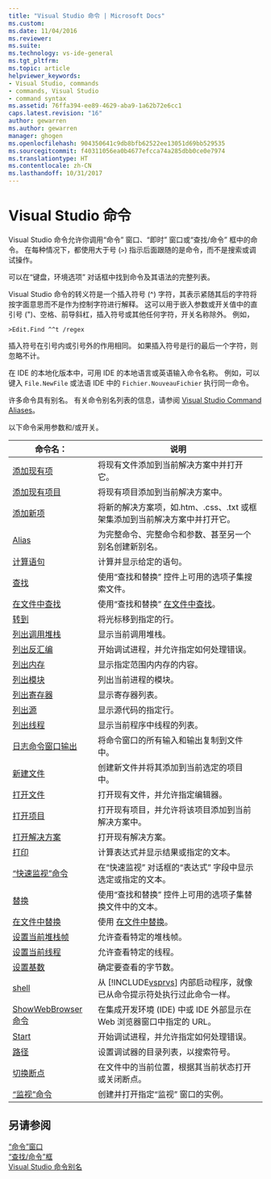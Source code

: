 ```yaml
---
title: "Visual Studio 命令 | Microsoft Docs"
ms.custom: 
ms.date: 11/04/2016
ms.reviewer: 
ms.suite: 
ms.technology: vs-ide-general
ms.tgt_pltfrm: 
ms.topic: article
helpviewer_keywords:
- Visual Studio, commands
- commands, Visual Studio
- command syntax
ms.assetid: 76ffa394-ee89-4629-aba9-1a62b72e6cc1
caps.latest.revision: "16"
author: gewarren
ms.author: gewarren
manager: ghogen
ms.openlocfilehash: 904350641c9db8bfb62522ee13051d69bb529535
ms.sourcegitcommit: f40311056ea0b4677efcca74a285dbb0ce0e7974
ms.translationtype: HT
ms.contentlocale: zh-CN
ms.lasthandoff: 10/31/2017
---
```

# <a name="visual-studio-commands"></a>Visual Studio 命令
Visual Studio 命令允许你调用“命令”  窗口、“即时”  窗口或“查找/命令”  框中的命令。 在每种情况下，都使用大于号 (`>`) 指示后面跟随的是命令，而不是搜索或调试操作。  
  
 可以在“键盘，环境选项”  对话框中找到命令及其语法的完整列表。  
  
 Visual Studio 命令的转义符是一个插入符号 (^) 字符，其表示紧随其后的字符将按字面意思而不是作为控制字符进行解释。 这可以用于嵌入参数或开关值中的直引号 (")、空格、前导斜杠，插入符号或其他任何字符，开关名称除外。 例如，  
  
```  
>Edit.Find ^^t /regex  
```  
  
 插入符号在引号内或引号外的作用相同。 如果插入符号是行的最后一个字符，则忽略不计。  
  
 在 IDE 的本地化版本中，可用 IDE 的本地语言或英语输入命令名称。 例如，可以键入 `File.NewFile` 或法语 IDE 中的 `Fichier.NouveauFichier` 执行同一命令。  
  
 许多命令具有别名。 有关命令别名列表的信息，请参阅 [Visual Studio Command Aliases](../../ide/reference/visual-studio-command-aliases.md)。  
  
 以下命令采用参数和/或开关。  
  
|命令名：|说明|  
|------------------|-----------------|  
|[添加现有项](../../ide/reference/add-existing-item-command.md)|将现有文件添加到当前解决方案中并打开它。|  
|[添加现有项目](../../ide/reference/add-existing-project-command.md)|将现有项目添加到当前解决方案中。|  
|[添加新项](../../ide/reference/add-new-item-command.md)|将新的解决方案项，如.htm、.css、.txt 或框架集添加到当前解决方案中并打开它。|  
|[Alias](../../ide/reference/alias-command.md)|为完整命令、完整命令和参数、甚至另一个别名创建新别名。|  
|[计算语句](../../ide/reference/evaluate-statement-command.md)|计算并显示给定的语句。|  
|[查找](../../ide/reference/find-command.md)|使用“查找和替换”  控件上可用的选项子集搜索文件。|  
|[在文件中查找](../../ide/reference/find-in-files-command.md)|使用“查找和替换” [在文件中查找](../../ide/find-in-files.md)。|  
|[转到](../../ide/reference/go-to-command.md)|将光标移到指定的行。|  
|[列出调用堆栈](../../ide/reference/list-call-stack-command.md)|显示当前调用堆栈。|  
|[列出反汇编](../../ide/reference/list-disassembly-command.md)|开始调试进程，并允许指定如何处理错误。|  
|[列出内存](../../ide/reference/list-memory-command.md)|显示指定范围内内存的内容。|  
|[列出模块](../../ide/reference/list-modules-command.md)|列出当前进程的模块。|  
|[列出寄存器](../../ide/reference/list-registers-command.md)|显示寄存器列表。|  
|[列出源](../../ide/reference/list-source-command.md)|显示源代码的指定行。|  
|[列出线程](../../ide/reference/list-threads-command.md)|显示当前程序中线程的列表。|  
|[日志命令窗口输出](../../ide/reference/log-command-window-output-command.md)|将命令窗口的所有输入和输出复制到文件中。|  
|[新建文件](../../ide/reference/new-file-command.md)|创建新文件并将其添加到当前选定的项目中。|  
|[打开文件](../../ide/reference/open-file-command.md)|打开现有文件，并允许指定编辑器。|  
|[打开项目](../../ide/reference/open-project-command.md)|打开现有项目，并允许将该项目添加到当前解决方案中。|  
|[打开解决方案](../../ide/reference/open-solution-command.md)|打开现有解决方案。|  
|[打印](../../ide/reference/print-command.md)|计算表达式并显示结果或指定的文本。|  
|[“快速监视”命令](../../ide/reference/quick-watch-command.md)|在“快速监视”  对话框的“表达式”  字段中显示选定或指定的文本。|  
|[替换](../../ide/reference/replace-command.md)|使用“查找和替换”  控件上可用的选项子集替换文件中的文本。|  
|[在文件中替换](../../ide/reference/replace-in-files-command.md)|使用 [在文件中替换](../../ide/replace-in-files.md)。|  
|[设置当前堆栈帧](../../ide/reference/set-current-stack-frame-command.md)|允许查看特定的堆栈帧。|  
|[设置当前线程](../../ide/reference/set-current-thread-command.md)|允许查看特定的线程。|  
|[设置基数](../../ide/reference/set-radix-command.md)|确定要查看的字节数。|  
|[shell](../../ide/reference/shell-command.md)|从 [!INCLUDE[vsprvs](../../code-quality/includes/vsprvs_md.md)] 内部启动程序，就像已从命令提示符处执行过此命令一样。|  
|[ShowWebBrowser 命令](../../ide/reference/showwebbrowser-command.md)|在集成开发环境 (IDE) 中或 IDE 外部显示在 Web 浏览器窗口中指定的 URL。|  
|[Start](../../ide/reference/start-command.md)|开始调试进程，并允许指定如何处理错误。|  
|[路径](../../ide/reference/symbol-path-command.md)|设置调试器的目录列表，以搜索符号。|  
|[切换断点](../../ide/reference/toggle-breakpoint-command.md)|在文件中的当前位置，根据其当前状态打开或关闭断点。|  
|[“监视”命令](../../ide/reference/watch-command.md)|创建并打开指定“监视”  窗口的实例。|  
  
## <a name="see-also"></a>另请参阅  
 [“命令”窗口](../../ide/reference/command-window.md)   
 [“查找/命令”框](../../ide/find-command-box.md)   
 [Visual Studio 命令别名](../../ide/reference/visual-studio-command-aliases.md)
